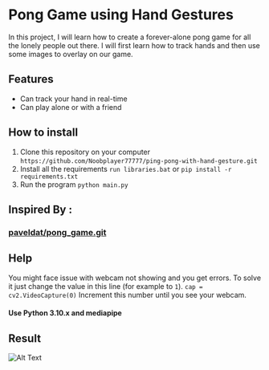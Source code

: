 # Pong Game using Hand Gestures
In this project, I will learn how to create a forever-alone pong game for all the lonely people out there. 
I will first learn how to track hands and then use some images to overlay on our game.

## Features
* Can track your hand in real-time
* Can play alone or with a friend

## How to install
1. Clone this repository on your computer
`https://github.com/Noobplayer77777/ping-pong-with-hand-gesture.git`
2. Install all the requirements
`run libraries.bat` or
`pip install -r requirements.txt`
3. Run the program
`python main.py`
## Inspired By :
 ### [paveldat/pong_game.git](https://github.com/paveldat/pong_game.git)
## Help
You might face issue with webcam not showing and you get errors.
To solve it just change the value in this line (for example to `1`).
`cap = cv2.VideoCapture(0)`
Increment this number until you see your webcam.
#### Use Python 3.10.x and mediapipe

## Result

![Alt Text](https://github.com/paveldat/pong_game/blob/main/img/Result.gif)

